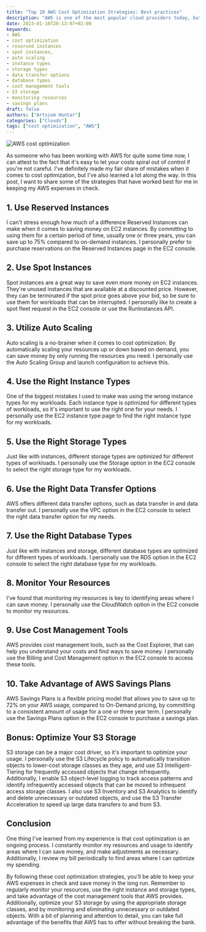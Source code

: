 ```yaml
---
title: "Top 10 AWS Cost Optimization Strategies: Best practices"
description: "AWS is one of the most popular cloud providers today, but its cost can quickly get out of hand if you're not careful."
date: 2023-01-16T20:13:07+02:00
keywords:
- AWS
- cost optimization
- reserved instances
- spot instances,
- auto scaling
- instance types
- storage types
- data transfer options
- database types
- cost management tools
- S3 storage
- monitoring resources
- savings plans
draft: false
authors: ["Artsiom Hontar"]
categories: ["Clouds"]
tags: ["cost optimization", "AWS"]
---
```


![AWS cost optimization](/posts/clouds/aws-cost-optimization/banner.jpg)

As someone who has been working with AWS for quite some time now, I can attest to the fact that it's easy to let your costs spiral out of control if you're not careful. I've definitely made my fair share of mistakes when it comes to cost optimization, but I've also learned a lot along the way. In this post, I want to share some of the strategies that have worked best for me in keeping my AWS expenses in check.

## 1. Use Reserved Instances
I can't stress enough how much of a difference Reserved Instances can make when it comes to saving money on EC2 instances. By committing to using them for a certain period of time, usually one or three years, you can save up to 75% compared to on-demand instances. I personally prefer to purchase reservations on the Reserved Instances page in the EC2 console.

## 2. Use Spot Instances
Spot instances are a great way to save even more money on EC2 instances. They're unused instances that are available at a discounted price. However, they can be terminated if the spot price goes above your bid, so be sure to use them for workloads that can be interrupted. I personally like to create a spot fleet request in the EC2 console or use the RunInstances API.

## 3. Utilize Auto Scaling
Auto scaling is a no-brainer when it comes to cost optimization. By automatically scaling your resources up or down based on demand, you can save money by only running the resources you need. I personally use the Auto Scaling Group and launch configuration to achieve this.

## 4. Use the Right Instance Types
One of the biggest mistakes I used to make was using the wrong instance types for my workloads. Each instance type is optimized for different types of workloads, so it's important to use the right one for your needs. I personally use the EC2 instance type page to find the right instance type for my workloads.

## 5. Use the Right Storage Types
Just like with instances, different storage types are optimized for different types of workloads. I personally use the Storage option in the EC2 console to select the right storage type for my workloads.

## 6. Use the Right Data Transfer Options
AWS offers different data transfer options, such as data transfer in and data transfer out. I personally use the VPC option in the EC2 console to select the right data transfer option for my needs.

## 7. Use the Right Database Types
Just like with instances and storage, different database types are optimized for different types of workloads. I personally use the RDS option in the EC2 console to select the right database type for my workloads.

## 8. Monitor Your Resources
I've found that monitoring my resources is key to identifying areas where I can save money. I personally use the CloudWatch option in the EC2 console to monitor my resources.

## 9. Use Cost Management Tools
AWS provides cost management tools, such as the Cost Explorer, that can help you understand your costs and find ways to save money. I personally use the Billing and Cost Management option in the EC2 console to access these tools.

## 10. Take Advantage of AWS Savings Plans
AWS Savings Plans is a flexible pricing model that allows you to save up to 72% on your AWS usage, compared to On-Demand pricing, by committing to a consistent amount of usage for a one or three year term. I personally use the Savings Plans option in the EC2 console to purchase a savings plan.

## Bonus: Optimize Your S3 Storage
S3 storage can be a major cost driver, so it's important to optimize your usage. I personally use the S3 Lifecycle policy to automatically transition objects to lower-cost storage classes as they age, and use S3 Intelligent-Tiering for frequently accessed objects that change infrequently. Additionally, I enable S3 object-level logging to track access patterns and identify infrequently accessed objects that can be moved to infrequent access storage classes. I also use S3 Inventory and S3 Analytics to identify and delete unnecessary or outdated objects, and use the S3 Transfer Acceleration to speed up large data transfers to and from S3.

## Conclusion
One thing I've learned from my experience is that cost optimization is an ongoing process. I constantly monitor my resources and usage to identify areas where I can save money, and make adjustments as necessary. Additionally, I review my bill periodically to find areas where I can optimize my spending.

By following these cost optimization strategies, you'll be able to keep your AWS expenses in check and save money in the long run. Remember to regularly monitor your resources, use the right instance and storage types, and take advantage of the cost management tools that AWS provides. Additionally, optimize your S3 storage by using the appropriate storage classes, and by monitoring and eliminating unnecessary or outdated objects. With a bit of planning and attention to detail, you can take full advantage of the benefits that AWS has to offer without breaking the bank.